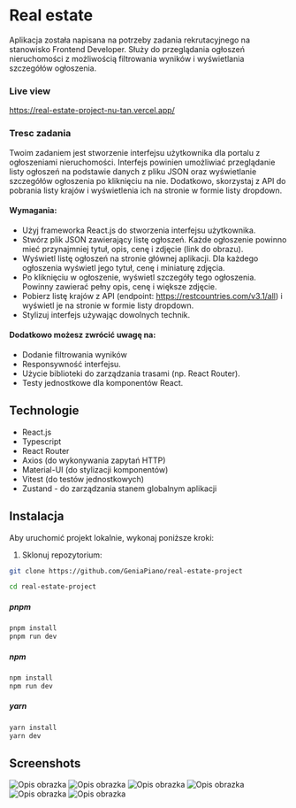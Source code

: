# Real estate 

Aplikacja została napisana na potrzeby zadania rekrutacyjnego na stanowisko Frontend Developer.
Służy do przeglądania ogłoszeń nieruchomości z możliwością filtrowania wyników i wyświetlania szczegółów ogłoszenia.

### Live view

https://real-estate-project-nu-tan.vercel.app/

### Tresc zadania

Twoim zadaniem jest stworzenie interfejsu użytkownika dla portalu z ogłoszeniami nieruchomości. Interfejs powinien umożliwiać przeglądanie listy ogłoszeń na podstawie danych z pliku JSON oraz wyświetlanie szczegółów ogłoszenia po kliknięciu na nie. Dodatkowo, skorzystaj z API do pobrania listy krajów i wyświetlenia ich na stronie w formie listy dropdown.

#### Wymagania:
- Użyj frameworka React.js do stworzenia interfejsu użytkownika.
- Stwórz plik JSON zawierający listę ogłoszeń. Każde ogłoszenie powinno mieć przynajmniej tytuł, opis, cenę i zdjęcie (link do obrazu).
- Wyświetl listę ogłoszeń na stronie głównej aplikacji. Dla każdego ogłoszenia wyświetl jego tytuł, cenę i miniaturę zdjęcia.
- Po kliknięciu w ogłoszenie, wyświetl szczegóły tego ogłoszenia. Powinny zawierać pełny opis, cenę i większe zdjęcie.
- Pobierz listę krajów z API (endpoint: https://restcountries.com/v3.1/all) i wyświetl je na stronie w formie listy dropdown.
- Stylizuj interfejs używając dowolnych technik.

#### Dodatkowo możesz zwrócić uwagę na:
- Dodanie filtrowania wyników
- Responsywność interfejsu.
- Użycie biblioteki do zarządzania trasami (np. React Router).
- Testy jednostkowe dla komponentów React.

## Technologie

- React.js
- Typescript
- React Router
- Axios (do wykonywania zapytań HTTP)
- Material-UI (do stylizacji komponentów)
- Vitest (do testów jednostkowych)
- Zustand - do zarządzania stanem globalnym aplikacji

## Instalacja

Aby uruchomić projekt lokalnie, wykonaj poniższe kroki:

1. Sklonuj repozytorium:

```bash
git clone https://github.com/GeniaPiano/real-estate-project
```
```bash
cd real-estate-project
```
##### pnpm
```bash
pnpm install
pnpm run dev
```
##### npm
```bash
npm install
npm run dev
```
##### yarn
```bash
yarn install
yarn dev
```

## Screenshots

<img src="./public/screens/screen-shot_1.png" alt="Opis obrazka">
<img src="./public/screens/screen-shot_6.png" alt="Opis obrazka">
<img src="./public/screens/screen-shot_2.png" alt="Opis obrazka">
<img src="./public/screens/screen-shot_3.png" alt="Opis obrazka">
<img src="./public/screens/screen-shot_4.png" alt="Opis obrazka">
<img src="./public/screens/screen-shot_5.png" alt="Opis obrazka">



